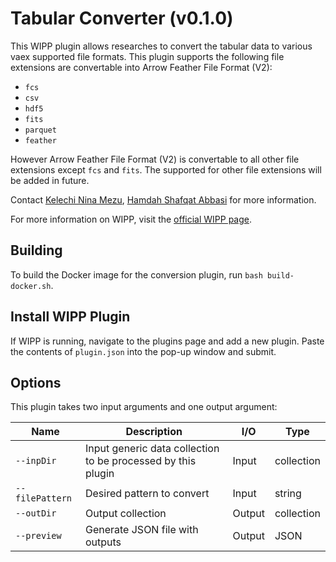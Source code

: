 # Tabular Converter (v0.1.0)

This WIPP plugin allows researches to convert the tabular data to various vaex supported file formats. 
This plugin supports the following file extensions are convertable into Arrow Feather File Format (V2):
- `fcs`
- `csv`
- `hdf5`
- `fits`
- `parquet`
- `feather`

However  Arrow Feather File Format (V2) is convertable to all other file extensions except `fcs` and `fits`. The supported for other file extensions will be added in future.


Contact [Kelechi Nina Mezu](mailto:nina.mezu@nih.gov), [Hamdah Shafqat Abbasi](mailto:hamdahshafqat.abbasi@nih.gov) for more information.

For more information on WIPP, visit the [official WIPP page](https://isg.nist.gov/deepzoomweb/software/wipp).

## Building

To build the Docker image for the conversion plugin, run
`bash build-docker.sh`.

## Install WIPP Plugin

If WIPP is running, navigate to the plugins page and add a new plugin. Paste the
contents of `plugin.json` into the pop-up window and submit.

## Options

This plugin takes two input arguments and one output argument:

| Name          | Description             | I/O    | Type   |
|---------------|-------------------------|--------|--------|
| `--inpDir` | Input generic data collection to be processed by this plugin | Input | collection |
| `--filePattern` | Desired pattern to convert | Input | string |
| `--outDir` | Output collection | Output | collection |
| `--preview` | Generate JSON file with outputs | Output | JSON |

